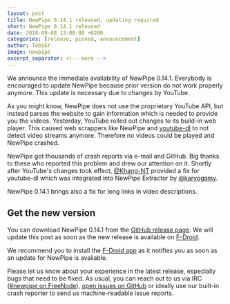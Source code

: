 ```yaml
---
layout: post
title: NewPipe 0.14.1 released, updating required
short: NewPipe 0.14.1 released
date: 2018-09-08 13:00:00 +0200
categories: [release, pinned, announcement]
author: TobiGr
image: newpipe
excerpt_separator: <!-- more -->
---
```


We announce the immediate availability of NewPipe 0.14.1. Everybody is encouraged to update NewPipe because prior version do not work properly anymore. This update is necessary due to changes by YouTube.

<!-- more -->

As you might know, NewPipe does not use the proprietary YouTube API, but instead parses the website to gain information which is needed to provide you the videos. Yesterday, YouTube rolled out changes to its build-in web player. This caused web scrappers like NewPipe and [youtube-dl](https://github.com/rg3/youtube-dl/) to not detect video streams anymore.
Therefore no videos could be played and NewPipe crashed.

NewPipe got thousands of crash reports via e-mail and GitHub. Big thanks to these who reported this problem and drew our attention on it.
Shortly after YouTube's changes took effect, [@Khang-NT](https://github.com/Khang-NT) provided a fix for youtube-dl which was integrated into NewPipe Extractor by [@karyogamy](https://github.com/karyogamy).

NewPipe 0.14.1 brings also a fix for long links in video descriptions.

## Get the new version

You can download NewPipe 0.14.1 from the [GitHub release page](https://github.com/TeamNewPipe/NewPipe/releases/tag/v0.14.1). We will update this post as soon as the new release is available on [F-Droid](https://f-droid.org).

We recommend you to install the [F-Droid app](https://f-droid.org/) as it notifies you as soon as an update for NewPipe is available.

Please let us know about your experience in the latest release, especially bugs that need to be fixed. As usual, you can reach out to us via IRC ([#newpipe on FreeNode](https://webchat.freenode.net/?channels=newpipe)), [open issues on GitHub](https://github.com/TeamNewPipe/NewPipe/issues/new) or ideally use our built-in crash reporter to send us machine-readable issue reports.